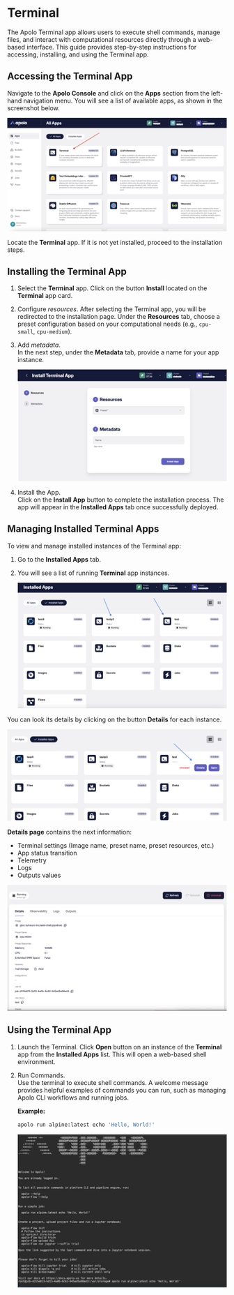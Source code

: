 # Terminal

The Apolo Terminal app allows users to execute shell commands, manage files, and interact with computational resources directly through a web-based interface. This guide provides step-by-step instructions for accessing, installing, and using the Terminal app.

## Accessing the Terminal App

Navigate to the **Apolo Console** and click on the **Apps** section from the left-hand navigation menu. You will see a list of available apps, as shown in the screenshot below.  

![All apps view](<../../../.gitbook/assets/console_screenshots/Terminal_app_1.png>)  

Locate the **Terminal** app. If it is not yet installed, proceed to the installation steps.  

## Installing the Terminal App 

1. Select the **Terminal** app. 
   Click on the button **Install** located on the **Terminal** app card.  
   
2. Configure *resources*. 
   After selecting the Terminal app, you will be redirected to the installation page. Under the **Resources** tab, choose a preset configuration based on your computational needs (e.g., `cpu-small`, `cpu-medium`).  

3. Add *metadata*.  
   In the next step, under the **Metadata** tab, provide a name for your app instance.  

   ![Terminal configuration](<../../../.gitbook/assets/console_screenshots/terminal_settings.png>)  

4. Install the App.  
   Click on the **Install App** button to complete the installation process. The app will appear in the **Installed Apps** tab once successfully deployed.  

## Managing Installed Terminal Apps  

To view and manage installed instances of the Terminal app:  

1. Go to the **Installed Apps** tab.  
   
2. You will see a list of running **Terminal** app instances. 

   ![Installed apps](<../../../.gitbook/assets/console_screenshots/terminal_installed.png>)  

You can look its details by clicking on the button **Details** for each instance.

![Terminal card](<../../../.gitbook/assets/console_screenshots/terminal_card.png>) 

**Details page** contains the next information:

* Terminal settings (Image name, preset name, preset resources, etc.)
* App status transition 
* Telemetry
* Logs
* Outputs values

![Terminal instance details](<../../../.gitbook/assets/console_screenshots/terminal_details.png>) 

## Using the Terminal App  

1. Launch the Terminal.
   Click **Open** button on an instance of the **Terminal** app from the **Installed Apps** list. This will open a web-based shell environment.  

2. Run Commands.  
   Use the terminal to execute shell commands. A welcome message provides helpful examples of commands you can run, such as managing Apolo CLI workflows and running jobs.  

   **Example:**  
   ```bash
   apolo run alpine:latest echo 'Hello, World!'
   ```  

   ![Terminal interface](<../../../.gitbook/assets/console_screenshots/terminal_app.png>)  
